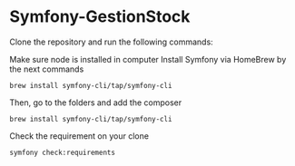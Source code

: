 # Symfony-GestionStock

Clone the repository and run the following commands:

Make sure node is installed in computer
Install Symfony via HomeBrew by the next commands

```
brew install symfony-cli/tap/symfony-cli
```

Then, go to the folders and add the composer
```
brew install symfony-cli/tap/symfony-cli
```

Check the requirement on your clone
```
symfony check:requirements
```
